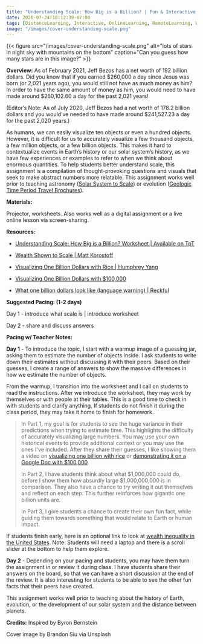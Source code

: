 ```yaml
---
title: "Understanding Scale: How Big is a Billion? | Fun & Interactive Worksheet"
date: 2020-07-24T18:12:39-07:00
tags: [DistanceLearning, Interactive, OnlineLearning, RemoteLearning, Worksheets, Astronomy, Biology, Evolution]
image: "/images/cover-understanding-scale.png"
---
```


{{< figure src="/images/cover-understanding-scale.png" alt="lots of stars in night sky with mountains on the bottom" caption="Can you guess how many stars are in this image?" >}}

**Overview:** As of February 2021, Jeff Bezos has a net worth of 192 billion dollars. Did you know that if you earned $260,000 a day since Jesus was born (or 2,021 years ago), you would still not have as much money as him? In order to have the same amount of money as him, you would need to have made around $260,102.60 a day for the past 2,021 years!

(Editor’s Note: As of July 2020, Jeff Bezos had a net worth of 178.2 billion dollars and you would’ve needed to have made around $241,527.23 a day for the past 2,020 years.)

As humans, we can easily visualize ten objects or even a hundred objects. However, it is difficult for us to accurately visualize a few thousand objects, a few million objects, or a few billion objects. This makes it hard to contextualize events in Earth’s history or our solar system’s history, as we have few experiences or examples to refer to when we think about enormous quantities.
To help students better understand scale, this assignment is a compilation of thought-provoking questions and visuals that seek to make abstract numbers more relatable. This assignment works well prior to teaching astronomy ([Solar System to Scale](/posts/solar-system-to-scale)) or evolution ([Geologic Time Period Travel Brochures](/posts/geologic-time-period-travel-brochures)).

**Materials:**

Projector, worksheets. Also works well as a digital assignment or a live online lesson via screen-sharing.

**Resources:**

- [Understanding Scale: How Big is a Billion? Worksheet | Available on TpT](https://www.teacherspayteachers.com/Product/Understanding-Scale-How-to-Visualize-One-Billion-Interactive-Worksheet-5818251)

- [Wealth Shown to Scale | Matt Korostoff](https://mkorostoff.github.io/1-pixel-wealth/)

- [Visualizing One Billion Dollars with Rice | Humphrey Yang](https://www.youtube.com/watch?v=qSOVBiEotaw)

- [Visualizing One Billion Dollars with $100,000](https://www.youtube.com/watch?v=xwgRDW05-ZY&t=65s)

- [What one billion dollars look like (language warning) | Reckful](https://www.youtube.com/watch?v=0J6BQDKiYyM)

**Suggested Pacing: (1-2 days)**

Day 1 - introduce what scale is | introduce worksheet

Day 2 - share and discuss answers

**Pacing w/ Teacher Notes:**

**Day 1** - To introduce the topic, I start with a warmup image of a guessing jar, asking them to estimate the number of objects inside. I ask students to write down their estimates without discussing it with their peers. Based on their guesses, I create a range of answers to show the massive differences in how we estimate the number of objects.

From the warmup, I transition into the worksheet and I call on students to read the instructions. After we introduce the worksheet, they may work by themselves or with people at their tables. This is a good time to check in with students and clarify anything. If students do not finish it during the class period, they may take it home to finish for homework.

> In Part 1, my goal is for students to see the huge variance in their predictions when trying to estimate time. This highlights the difficulty of accurately visualizing large numbers. You may use your own historical events to provide additional context or you may use the ones I've included. After they share their guesses, I like showing them a video on [visualizing one billion with rice](https://www.youtube.com/watch?v=qSOVBiEotaw) or [demonstrating it on a Google Doc with $100,000](https://www.youtube.com/watch?v=xwgRDW05-ZY&t=65s).
>
> In Part 2, I have students think about what $1,000,000 could do, before I show them how absurdly large $1,000,000,000 is in comparison. They also have a chance to try writing it out themselves and reflect on each step. This further reinforces how gigantic one billion units are.
>
> In Part 3, I give students a chance to create their own fun fact, while guiding them towards something that would relate to Earth or human impact.

If students finish early, here is an optional link to look at [wealth inequality in the United States](https://mkorostoff.github.io/1-pixel-wealth/). Note: Students will need a laptop and there is a scroll slider at the bottom to help them explore.

**Day 2** - Depending on your pacing and students, you may have them turn the assignment in or review it during class. I have students share their answers on the board, so that we can have a short discussion at the end of the review. It is also interesting for students to be able to see the other fun facts that their peers have created.

This assignment works well prior to teaching about the history of Earth, evolution, or the development of our solar system and the distance between planets.

**Credits:** Inspired by Byron Bernstein

Cover image by Brandon Siu via Unsplash
